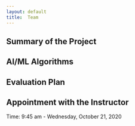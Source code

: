 ```yaml
---
layout: default
title:  Team
---
```


## Summary of the Project


## AI/ML Algorithms


## Evaluation Plan


## Appointment with the Instructor
Time: 9:45 am - Wednesday, October 21, 2020
